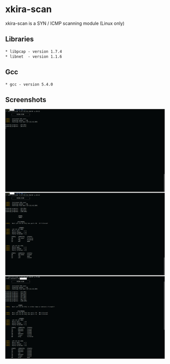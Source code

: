 # xkira-scan
xkira-scan is a SYN / ICMP scanning module (Linux only)

## Libraries
	* libpcap - version 1.7.4
	* libnet  - version 1.1.6

## Gcc
	* gcc - version 5.4.0

## Screenshots
![alt text](https://github.com/jissatsu/xkira-scan/blob/master/screenshots/pct1.png)
![alt text](https://github.com/jissatsu/xkira-scan/blob/master/screenshots/pct2.png)
![alt text](https://github.com/jissatsu/xkira-scan/blob/master/screenshots/pct3.png)
